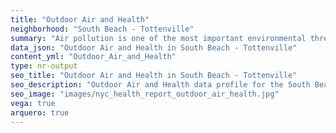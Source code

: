 ```yaml
---
title: "Outdoor Air and Health"
neighborhood: "South Beach - Tottenville"
summary: "Air pollution is one of the most important environmental threats to urban populations and while all people are exposed, pollutant emissions, levels of exposure, and population vulnerability vary across neighborhoods. Exposures to common air pollutants have been linked to respiratory and cardiovascular diseases, cancers, and premature deaths."
data_json: "Outdoor Air and Health in South Beach - Tottenville"
content_yml: "Outdoor_Air_and_Health"
type: nr-output
seo_title: "Outdoor Air and Health in South Beach - Tottenville"
seo_description: "Outdoor Air and Health data profile for the South Beach - Tottenville neighborhood of NYC."
seo_image: "images/nyc_health_report_outdoor_air_health.jpg"
vega: true
arquero: true
---
```

